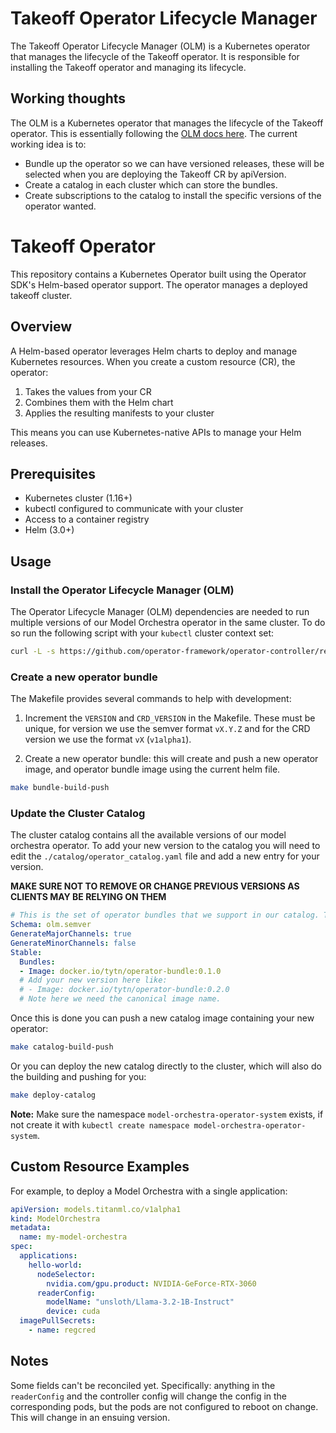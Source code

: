 # Takeoff Operator Lifecycle Manager

The Takeoff Operator Lifecycle Manager (OLM) is a Kubernetes operator that manages the lifecycle of the Takeoff operator. It is responsible for installing the Takeoff operator and managing its lifecycle.

## Working thoughts

The OLM is a Kubernetes operator that manages the lifecycle of the Takeoff operator. This is essentially following the [OLM docs here](https://olm.operatorframework.io/docs/tasks/). The current working idea is to:
* Bundle up the operator so we can have versioned releases, these will be selected when you are deploying the Takeoff CR by apiVersion.
* Create a catalog in each cluster which can store the bundles. 
* Create subscriptions to the catalog to install the specific versions of the operator wanted.

# Takeoff Operator

This repository contains a Kubernetes Operator built using the Operator SDK's
Helm-based operator support. The operator manages a deployed takeoff cluster.

## Overview

A Helm-based operator leverages Helm charts to deploy and manage Kubernetes
resources. When you create a custom resource (CR), the operator:

1. Takes the values from your CR
2. Combines them with the Helm chart
3. Applies the resulting manifests to your cluster

This means you can use Kubernetes-native APIs to manage your Helm releases.

## Prerequisites

- Kubernetes cluster (1.16+)
- kubectl configured to communicate with your cluster
- Access to a container registry
- Helm (3.0+)

## Usage

### Install the Operator Lifecycle Manager (OLM)

The Operator Lifecycle Manager (OLM) dependencies are needed to run multiple versions of our Model Orchestra operator in the same cluster. To do so run the following script with your `kubectl` cluster context set:

```bash
curl -L -s https://github.com/operator-framework/operator-controller/releases/latest/download/install.sh | bash -s
```

### Create a new operator bundle

The Makefile provides several commands to help with development:

1. Increment the `VERSION` and `CRD_VERSION` in the Makefile. These must be unique, for version we use the semver format `vX.Y.Z` and for the CRD version we use the format `vX` (`v1alpha1`).

2. Create a new operator bundle: this will create and push a new operator image, and operator bundle image using the current helm file.
```bash
make bundle-build-push
```

### Update the Cluster Catalog

The cluster catalog contains all the available versions of our model orchestra operator. To add your new version to the catalog you will need to edit the `./catalog/operator_catalog.yaml` file and add a new entry for your version.

**MAKE SURE NOT TO REMOVE OR CHANGE PREVIOUS VERSIONS AS CLIENTS MAY BE RELYING ON THEM**

```yaml
# This is the set of operator bundles that we support in our catalog. To add another version of the operator, add another bundle to the list.
Schema: olm.semver
GenerateMajorChannels: true
GenerateMinorChannels: false
Stable:
  Bundles:
  - Image: docker.io/tytn/operator-bundle:0.1.0
  # Add your new version here like:
  # - Image: docker.io/tytn/operator-bundle:0.2.0
  # Note here we need the canonical image name.
```

Once this is done you can push a new catalog image containing your new operator:

```bash
make catalog-build-push
```

Or you can deploy the new catalog directly to the cluster, which will also do the building and pushing for you:

```bash
make deploy-catalog
```

**Note:** Make sure the namespace	`model-orchestra-operator-system` exists, if not create it with `kubectl create namespace model-orchestra-operator-system`.

## Custom Resource Examples

For example, to deploy a Model Orchestra with a single application:

```yaml
apiVersion: models.titanml.co/v1alpha1
kind: ModelOrchestra
metadata:
  name: my-model-orchestra
spec:
  applications:
    hello-world:
      nodeSelector:
        nvidia.com/gpu.product: NVIDIA-GeForce-RTX-3060
      readerConfig:
        modelName: "unsloth/Llama-3.2-1B-Instruct"
        device: cuda
  imagePullSecrets:
    - name: regcred
```

## Notes

Some fields can't be reconciled yet. Specifically: anything in the
`readerConfig` and the controller config will change the config in the
corresponding pods, but the pods are not configured to reboot on change.
This will change in an ensuing version.
